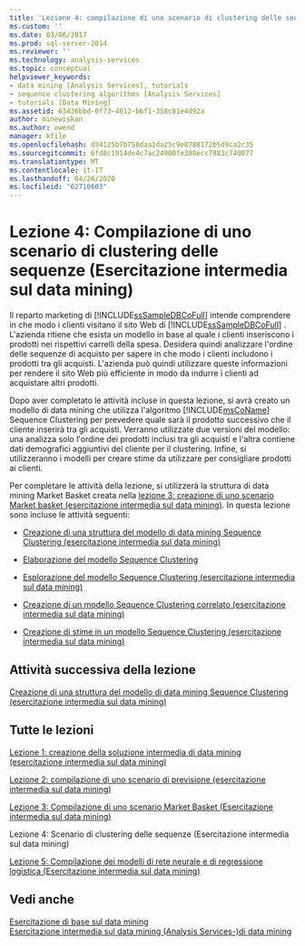 ```yaml
---
title: 'Lezione 4: compilazione di uno scenario di clustering delle sequenze (Esercitazione intermedia sul data mining) | Microsoft Docs'
ms.custom: ''
ms.date: 03/06/2017
ms.prod: sql-server-2014
ms.reviewer: ''
ms.technology: analysis-services
ms.topic: conceptual
helpviewer_keywords:
- data mining [Analysis Services], tutorials
- sequence clustering algorithms [Analysis Services]
- tutorials [Data Mining]
ms.assetid: 63436bbd-0f73-4012-b6f1-358c81e4d92a
author: minewiskan
ms.author: owend
manager: kfile
ms.openlocfilehash: d34125b7b750daa1da25c9e8788172b5d9ca2c35
ms.sourcegitcommit: 6fd8c1914de4c7ac24900fe388ecc7883c740077
ms.translationtype: MT
ms.contentlocale: it-IT
ms.lasthandoff: 04/26/2020
ms.locfileid: "62710603"
---
```

# <a name="lesson-4-building-a-sequence-clustering-scenario-intermediate-data-mining-tutorial"></a>Lezione 4: Compilazione di uno scenario di clustering delle sequenze (Esercitazione intermedia sul data mining)
  Il reparto marketing di [!INCLUDE[ssSampleDBCoFull](../includes/sssampledbcofull-md.md)] intende comprendere in che modo i clienti visitano il sito Web di [!INCLUDE[ssSampleDBCoFull](../includes/sssampledbcofull-md.md)] . L'azienda ritiene che esista un modello in base al quale i clienti inseriscono i prodotti nei rispettivi carrelli della spesa. Desidera quindi analizzare l'ordine delle sequenze di acquisto per sapere in che modo i clienti includono i prodotti tra gli acquisti. L'azienda può quindi utilizzare queste informazioni per rendere il sito Web più efficiente in modo da indurre i clienti ad acquistare altri prodotti.  
  
 Dopo aver completato le attività incluse in questa lezione, si avrà creato un modello di data mining che utilizza l'algoritmo [!INCLUDE[msCoName](../includes/msconame-md.md)] Sequence Clustering per prevedere quale sarà il prodotto successivo che il cliente inserirà tra gli acquisti. Verranno utilizzate due versioni del modello: una analizza solo l'ordine dei prodotti inclusi tra gli acquisti e l'altra contiene dati demografici aggiuntivi del cliente per il clustering. Infine, si utilizzeranno i modelli per creare stime da utilizzare per consigliare prodotti ai clienti.  
  
 Per completare le attività della lezione, si utilizzerà la struttura di data mining Market Basket creata nella [lezione 3: creazione di uno scenario Market basket &#40;esercitazione intermedia sul data mining&#41;](../../2014/tutorials/lesson-3-building-a-market-basket-scenario-intermediate-data-mining-tutorial.md). In questa lezione sono incluse le attività seguenti:  
  
-   [Creazione di una struttura del modello di data mining Sequence Clustering &#40;esercitazione intermedia sul data mining&#41;](../../2014/tutorials/create-sequence-clustering-mining-model-intermediate-data-mining.md)  
  
-   [Elaborazione del modello Sequence Clustering](../../2014/tutorials/processing-the-sequence-clustering-model.md)  
  
-   [Esplorazione del modello Sequence Clustering &#40;esercitazione intermedia sul data mining&#41;](../../2014/tutorials/exploring-the-sequence-clustering-model-intermediate-data-mining-tutorial.md)  
  
-   [Creazione di un modello Sequence Clustering correlato &#40;esercitazione intermedia sul data mining&#41;](../../2014/tutorials/creating-a-related-sequence-clustering-model-intermediate-data-mining-tutorial.md)  
  
-   [Creazione di stime in un modello Sequence Clustering &#40;esercitazione intermedia sul data mining&#41;](../../2014/tutorials/create-predictions-on-model-intermediate-data-mining-tutorial.md)  
  
## <a name="next-task-in-lesson"></a>Attività successiva della lezione  
 [Creazione di una struttura del modello di data mining Sequence Clustering &#40;esercitazione intermedia sul data mining&#41;](../../2014/tutorials/create-sequence-clustering-mining-model-intermediate-data-mining.md)  
  
## <a name="all-lessons"></a>Tutte le lezioni  
 [Lezione 1: creazione della soluzione intermedia di data mining &#40;esercitazione intermedia sul data mining&#41;](../../2014/tutorials/lesson-1-create-solution-intermediate-data-mining-tutorial.md)  
  
 [Lezione 2: compilazione di uno scenario di previsione &#40;esercitazione intermedia sul data mining&#41;](../../2014/tutorials/lesson-2-building-a-forecasting-scenario-intermediate-data-mining-tutorial.md)  
  
 [Lezione 3: Compilazione di uno scenario Market Basket &#40;Esercitazione intermedia sul data mining&#41;](../../2014/tutorials/lesson-3-building-a-market-basket-scenario-intermediate-data-mining-tutorial.md)  
  
 Lezione 4: Scenario di clustering delle sequenze (Esercitazione intermedia sul data mining)  
  
 [Lezione 5: Compilazione dei modelli di rete neurale e di regressione logistica &#40;Esercitazione intermedia sul data mining&#41;](../../2014/tutorials/lesson-5-build-models-intermediate-data-mining-tutorial.md)  
  
## <a name="see-also"></a>Vedi anche  
 [Esercitazione di base sul data mining](../../2014/tutorials/basic-data-mining-tutorial.md)   
 [Esercitazione intermedia sul data mining &#40;Analysis Services-&#41;di data mining](../../2014/tutorials/intermediate-data-mining-tutorial-analysis-services-data-mining.md)  
  
  
